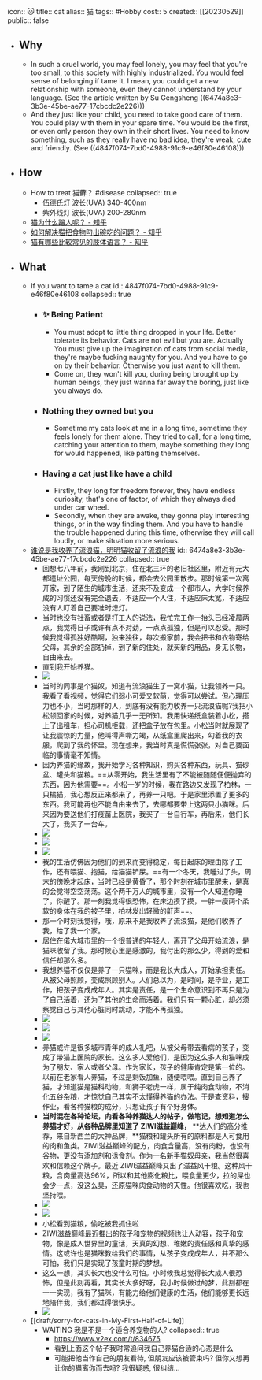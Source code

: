 icon:: 🐱
title:: cat
alias:: 猫
tags:: #Hobby
cost:: 5
created:: [[20230529]]
public:: false
- ## Why
  - In such a cruel world, you may feel lonely, you may feel that you're too small, to this society with highly industrialized. You would feel sense of belonging if tame it. I mean, you could get a new relationship with someone, even they cannot understand by your language. (See the article written by Su Gengsheng ((6474a8e3-3b3e-45be-ae77-17cbcdc2e226)))
  - And they just like your child, you need to take good care of them. You could play with them in your spare time. You would be the first, or even only person they own in their short lives. You need to know something, such as they really have no bad idea, they're weak, cute and friendly. (See ((4847f074-7bd0-4988-91c9-e46f80e46108)))
- ## How
  - How to treat 猫藓？ #disease
    collapsed:: true
    - 伍德氏灯 波长(UVA) 340-400nm
    - 紫外线灯 波长(UVA) 200-280nm
  - [猫为什么蹭人呢？ - 知乎](https://www.zhihu.com/question/28960134)
  - [如何解决猫把食物叼出碗吃的问题？ - 知乎](https://www.zhihu.com/question/266448936)
  - [猫有哪些比较常见的肢体语言？ - 知乎](https://www.zhihu.com/question/23816740/answer/741336501)
- ## What
  - If you want to tame a cat
    id:: 4847f074-7bd0-4988-91c9-e46f80e46108
    collapsed:: true
    - ### ✨ Being Patient
      - You must adopt to little thing dropped in your life. Better tolerate its behavior. Cats are not evil but you are. Actually You must give up the imagination of cats from social media, they're maybe fucking naughty for you. And you have to go on by their behavior. Otherwise you just want to kill them.
      - Come on, they won't kill you, during being brought up by human beings, they just wanna far away the boring, just like you always do.
    - ### Nothing they owned but you
      - Sometime my cats look at me in a long time, sometime they feels lonely for them alone. They tried to call, for a long time, catching your attention to them, maybe something they long for would happened, like patting themselves.
    - ### Having a cat just like have a child
      - Firstly, they long for freedom forever, they have endless curiosity, that's one of factor, of which they always died under car wheel.
      - Secondly, when they are awake, they gonna play interesting things, or in the way finding them. And you have to handle the trouble happened during this time, otherwise they will call loudly, or make situation more serious.
  - [谁说是我收养了流浪猫，明明猫收留了流浪的我](https://mp.weixin.qq.com/s/Vutw_v4ORqty8fSPhVNazQ)
    id:: 6474a8e3-3b3e-45be-ae77-17cbcdc2e226
    collapsed:: true
    - 回想七八年前，我刚到北京，住在北三环的老旧社区里，附近有元大都遗址公园，每天傍晚的时候，都会去公园里散步。那时候第一次离开家，到了陌生的城市生活，还来不及变成一个都市人，大学时候养成的习惯还没有完全退去，不适应一个人住，不适应床太宽，不适应没有人盯着自己要准时熄灯。
    - 当时也没有社畜或者是打工人的说法，我忙完工作一抬头已经凌晨两点，我觉得日子或许有点不对劲，一点点孤独，但是可以忍受。那时候我觉得孤独好酷啊，独来独往，每次搬家前，我会把书和衣物寄给父母，其余的全部扔掉，到了新的住处，就买新的用品，身无长物，自由来去。
    - 直到我开始养猫。
    - ![](https://mmbiz.qpic.cn/mmbiz_jpg/EibNoYLTccghaXiatr8MalCwpYSBewqN2QPvSTIx9cU5ZLeZve1Z8G4E5iaRH4JYLZHlqOxmic7BVdicwhdQliczfnYA/640?wx_fmt=jpeg)
    - 当时的同事是个猫奴，知道有流浪猫生了一窝小猫，让我领养一只。我看了看视频，觉得它们弱小可爱又软萌，觉得可以尝试。但心理压力也不小，当时那样的人，到底有没有能力收养一只流浪猫呢?我把小松领回家的时候，对养猫几乎一无所知。我用快递纸盒装着小松，搭上了出租车，担心司机拒载，还把盒子放在包里。小松当时就展现了让我震惊的力量，他叫得声嘶力竭，从纸盒里爬出来，勾着我的衣服，爬到了我的怀里。现在想来，我当时真是慌慌张张，对自己要面临的事情毫不知情。
    - 因为养猫的缘故，我开始学习各种知识，购买各种东西，玩具、猫砂盆、罐头和猫粮。==从零开始，我生活里有了不能被随随便便抛弃的东西，因为他需要==。小松一岁的时候，我在路边又发现了柏林，一只橘猫，我心想反正来都来了，再养一只吧。于是家里添置了更多的东西。我可能再也不能自由来去了，去哪都要带上这两只小猫咪。后来因为要送他们打疫苗上医院，我买了一台自行车，再后来，他们长大了，我买了一台车。
    - ![](https://mmbiz.qpic.cn/mmbiz_jpg/EibNoYLTccghaXiatr8MalCwpYSBewqN2QOmHHu3OH1vHt93Kslvs3ibWK77INvqyZcyH54X60kZAMMUbIUONPuZA/640?wx_fmt=jpeg)
    - ![](https://mmbiz.qpic.cn/mmbiz_jpg/EibNoYLTccghaXiatr8MalCwpYSBewqN2Q3icEiajLGBQ14l0iasZib5YQtTdnlTuicY2lnlo8dWGTw4jetpx3Pict1gUw/640?wx_fmt=jpeg)
    - ![](https://mmbiz.qpic.cn/mmbiz_jpg/EibNoYLTccghaXiatr8MalCwpYSBewqN2QbicsGk4pic0goeYRWl2AkibJiaDLyFkntbzh0hHY4TBk7VgNkDUx3MTd5A/640?wx_fmt=jpeg)
    - 我的生活仿佛因为他们的到来而变得稳定，每日起床的理由除了工作，还有喂猫、抱猫，给猫猫铲屎。==有一个冬天，我睡过了头，周末的傍晚才起床，当时已经是黄昏了，那个时刻在城市里醒来，是真的会觉得空空荡荡。这个两千万人的城市里，没有一个人知道你睡了，你醒了。那一刻我觉得很恐怖，在床边摸了摸，一胖一瘦两个柔软的身体在我的被子里，柏林发出轻微的鼾声==。
    - 那一个时刻我觉得，哦，原来不是我收养了流浪猫，是他们收养了我，给了我一个家。
    - 居住在偌大城市里的一个很普通的年轻人，离开了父母开始流浪，是猫咪收留了我。那时候心里是感激的，我付出的那么少，得到的爱和信任却那么多。
    - 我想养猫不仅仅是养了一只猫咪，而是我长大成人，开始承担责任。从被父母照顾，变成照顾别人。人们总以为，是时间，是毕业，是工作，把孩子变成成年人。其实是责任，是一个生命意识到不再只是为了自己活着，还为了其他的生命而活着。我们只有一颗心脏，却必须察觉自己与其他心脏同时跳动，才能不再孤独。
    - ![](https://mmbiz.qpic.cn/mmbiz_jpg/EibNoYLTccghaXiatr8MalCwpYSBewqN2Qz2U62T6Az2FXHJOcKJyTNydTlLfGIzlpcbBIfeeYicP26TUZORRzLSA/640?wx_fmt=jpeg)
    - ![](https://mmbiz.qpic.cn/mmbiz_jpg/EibNoYLTccghaXiatr8MalCwpYSBewqN2Q4Au2OnLV4fX1p6NmDbU1tibWqCQgaEOiavxajvGPExLqGuw0XcDbzlJw/640?wx_fmt=jpeg)
    - ![](https://mmbiz.qpic.cn/mmbiz_jpg/EibNoYLTccghaXiatr8MalCwpYSBewqN2QuV8ZEAKJYC1HbrJymGibjBdRsMibkXdYcUB7eZSRF1eINGajd8kOibZ9A/640?wx_fmt=jpeg)
    - 养猫或许是很多城市青年的成人礼吧，从被父母带去看病的孩子，变成了带猫上医院的家长。这么多人爱他们，是因为这么多人和猫咪成为了朋友、家人或者父母。作为家长，孩子的健康肯定是第一位的。以前在老家看人养猫，不过是剩饭加鱼，随便喂喂。直到自己养了猫，才知道猫是猫科动物，和狮子老虎一样，属于纯肉食动物，不消化五谷杂粮，才惊觉自己其实不太懂得养猫的办法。于是查资料，搜作业，看各种猫粮的成分，只想让孩子有个好身体。
    - **当时混在各种论坛，向看各种养猫达人的帖子，做笔记，想知道怎么养猫才好，从各种品牌里知道了 ZIWI滋益巅峰，** **达人们的高分推荐，来自新西兰的大神品牌，**猫粮和罐头所有的原料都是人可食用的肉和鱼类。ZIWI滋益巅峰的配方，肉食含量高，没有肉粉，也没有谷物，更没有添加剂和诱食剂。作为一名新手猫奴母亲，我当然很喜欢和信赖这个牌子。最近 ZIWI滋益巅峰又出了滋益风干粮。这种风干粮，含肉量高达96%，所以和其他膨化粮比，喂食量更少，拉的屎也会少一点，没这么臭，还原猫咪肉食动物的天性。他很喜欢吃，我也坚持喂。
    - ![](https://mmbiz.qpic.cn/mmbiz_jpg/EibNoYLTccgia168wX5GDxAsS0PGtuqEwMvpleiaX4vDibYwazVgTaCkFwZQhp7Sw1IXKEep5VoYOKickoRUfvDRibRw/640?wx_fmt=jpeg)
    - ![](https://mmbiz.qpic.cn/mmbiz_jpg/EibNoYLTccgia168wX5GDxAsS0PGtuqEwM9y7lfjJQicRBW7wYg2OzM4Z80brc0GhsiamSNgVu0FbFqk4fo7QmO5JQ/640?wx_fmt=jpeg)
    - 小松看到猫粮，偷吃被我抓住啦
    - ZIWI滋益巅峰最近推出的孩子和宠物的视频也让人动容，孩子和宠物，像是成人世界里的童话，天真的幻想、稚嫩的责任感和真挚的感情。这或许也是猫咪教给我们的事情，从孩子变成成年人，并不那么可怕，我们只是实现了孩童时期的梦想。
    - 这么一想，其实长大也没什么可怕。小时候我总觉得长大成人很恐怖，但是此刻再看，其实长大多好呀，我小时候做过的梦，此刻都在一一实现，我有了猫咪，有能力给他们健康的生活，他们能够更长远地陪伴我，我们都过得很快乐。
    - ![](https://mmbiz.qpic.cn/mmbiz_png/EibNoYLTccgia3FIprWEjazwBmeCmu6rEhujH5o6a9EicQhYQUX0b9tlKW0xxPk0VQT7IpKhbl1CxMowxvVBNictTA/640?wx_fmt=png)
  - [[draft/sorry-for-cats-in-My-First-Half-of-Life]]
    - WAITING 我是不是一个适合养宠物的人?
      collapsed:: true
      - https://www.v2ex.com/t/834675
      - 看到上面这个帖子我时常追问我自己养猫合适的心态是什么
      - 可能把他当作自己的朋友看待, 但朋友应该被管束吗? 但你又想再让你的猫离你而去吗? 我很疑惑, 很纠结...